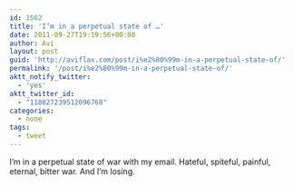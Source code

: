 ```yaml
---
id: 1562
title: 'I’m in a perpetual state of …'
date: 2011-09-27T19:19:56+00:00
author: Avi
layout: post
guid: 'http://aviflax.com/post/i%e2%80%99m-in-a-perpetual-state-of/'
permalink: '/post/i%e2%80%99m-in-a-perpetual-state-of/'
aktt_notify_twitter:
  - 'yes'
aktt_twitter_id:
  - "118827239512096768"
categories:
  - none
tags:
  - tweet
---
```

I’m in a perpetual state of war with my email. Hateful, spiteful, painful, eternal, bitter war. And I’m losing.